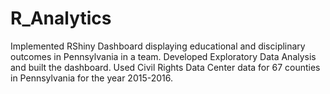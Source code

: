 # R_Analytics
Implemented RShiny Dashboard displaying educational and disciplinary outcomes in Pennsylvania in a team. Developed Exploratory Data Analysis and built the dashboard. Used Civil Rights Data Center data for 67 counties in Pennsylvania for the year 2015-2016.
